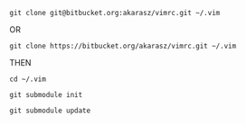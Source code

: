 `git clone git@bitbucket.org:akarasz/vimrc.git ~/.vim`


OR


`git clone https://bitbucket.org/akarasz/vimrc.git ~/.vim`


THEN


`cd ~/.vim`

`git submodule init`

`git submodule update`
